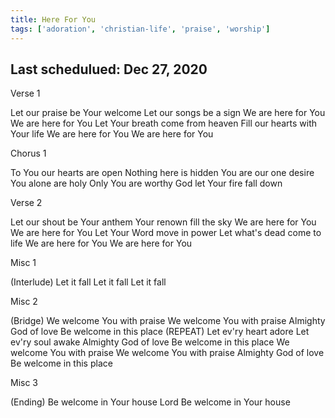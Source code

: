 ```yaml
---
title: Here For You
tags: ['adoration', 'christian-life', 'praise', 'worship']
---
```


## Last schedulued: Dec 27, 2020          

Verse 1

Let our praise be Your welcome
Let our songs be a sign
We are here for You
We are here for You
Let Your breath come from heaven
Fill our hearts with Your life
We are here for You
We are here for You

Chorus 1

To You our hearts are open
Nothing here is hidden
You are our one desire
You alone are holy
Only You are worthy
God let Your fire fall down

Verse 2

Let our shout be Your anthem
Your renown fill the sky
We are here for You
We are here for You
Let Your Word move in power
Let what's dead come to life
We are here for You
We are here for You

Misc 1

(Interlude)
Let it fall
Let it fall
Let it fall

Misc 2

(Bridge)
We welcome You with praise
We welcome You with praise
Almighty God of love
Be welcome in this place
(REPEAT)
Let ev'ry heart adore
Let ev'ry soul awake
Almighty God of love
Be welcome in this place
We welcome You with praise
We welcome You with praise
Almighty God of love
Be welcome in this place

Misc 3

(Ending)
Be welcome in Your house Lord
Be welcome in Your house
